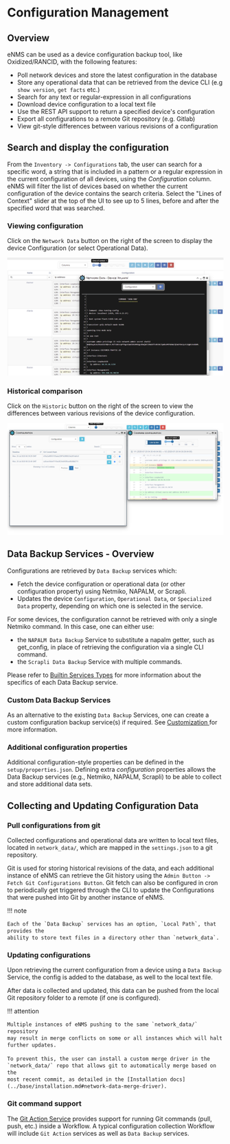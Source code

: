 # Configuration Management

## Overview 

eNMS can be used as a device configuration backup tool, like Oxidized/RANCID, with the 
following features:

-   Poll network devices and store the latest configuration in the
    database
-   Store any operational data that can be retrieved from the device
    CLI (e.g `show version`, `get facts` etc.)
-   Search for any text or regular-expression in all configurations
-   Download device configuration to a local text file
-   Use the REST API support to return a specified device's
    configuration
-   Export all configurations to a remote Git repository (e.g. Gitlab)
-   View git-style differences between various revisions of a
    configuration

## Search and display the configuration

From the `Inventory -> Configurations` tab, the user can search for a specific 
word, a string that is included in a pattern or a regular expression in 
the current configuration of all devices, using the *Configuration*
column. eNMS will filter the list of devices based on whether the
current configuration of the device contains the search criteria. Select
the "Lines of Context" slider at the top of the UI to see up to 5
lines, before and after the specified word that was searched.

### Viewing configuration 

Click on the `Network Data` button on the right of the screen to
display the device Configuration (or select Operational Data).

![Configuration Search.](../_static/base/configuration_search.png)

### Historical comparison 

Click on the `Historic` button on the right of the screen to
view the differences between various revisions of the device
configuration.

![Configuration Comparison.](../_static/base/configuration_history.png)

## Data Backup Services - Overview 

Configurations are retrieved by `Data Backup` services which:

- Fetch the device configuration or operational data (or other configuration property) 
  using Netmiko, NAPALM, or Scrapli. 
- Updates the device `Configuration`, `Operational Data`, or `Specialized
  Data` property, depending on which one is selected in the service.

For some devices, the configuration cannot be retrieved with only a
single Netmiko command. In this case, one can either use:

- the `NAPALM Data Backup` Service to substitute a napalm getter, such as get_config, in
place of retrieving the configuration via a single CLI command.
- the `Scrapli Data Backup` Service with multiple commands.

Please refer to [Builtin Services Types](../../automation/builtin_services/) for more 
information about the specifics of each Data Backup service.

### Custom Data Backup Services 

As an alternative to the existing `Data Backup` Services, one can create a custom 
configuration backup service(s) if required. See [Customization ](
../../advanced/customization/#custom-service-types) for more information.

### Additional configuration properties

Additional configuration-style properties can be defined in the `setup/properties.json`.
Defining extra *configuration* properties allows the Data Backup services (e.g., Netmiko, 
NAPALM, Scrapli) to be able to collect and store additional data sets.


## Collecting and Updating Configuration Data 

### Pull configurations from git

Collected configurations and operational data are written to local text 
files, located in `network_data/`, which are mapped in the `settings.json` to a git
repository.

Git is used for storing historical revisions of the data, and each additional
instance of eNMS can retrieve the Git history using the
`Admin Button -> Fetch Git Configurations Button`. Git fetch can also be
configured in cron to periodically get triggered through the CLI to
update the Configurations that were pushed into Git by another instance
of eNMS.

!!! note
 
    Each of the `Data Backup` services has an option, `Local Path`, that provides the 
    ability to store text files in a directory other than `network_data`.

### Updating configurations 

Upon retrieving the current configuration from a device using a `Data Backup` Service, 
the config is added to the database, as well to the local text file. 

After data is collected and updated, this data can be pushed from the local Git 
repository folder to a remote (if one is configured).  

!!! attention

    Multiple instances of eNMS pushing to the same `network_data/` repository
    may result in merge conflicts on some or all instances which will halt
    further updates. 

    To prevent this, the user can install a custom merge driver in the
    `network_data/` repo that allows git to automatically merge based on the
    most recent commit, as detailed in the [Installation docs](../base/installation.md#network-data-merge-driver).
    
### Git command support 

The [Git Action Service](../../automation/servicetypes/git_action/) provides support 
for running Git commands (pull, push, etc.) inside a Workflow.  A typical configuration 
collection Workflow will include `Git Action` services as well as `Data Backup`
services.


